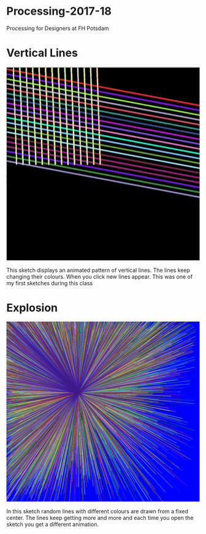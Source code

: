 # Processing-2017-18
Processing for Designers at FH Potsdam

# Vertical Lines

![Vertical Lines](Lines_vertical.png)

This sketch displays an animated pattern of vertical lines. The lines keep changing their colours. When you click new lines appear.
This was one of my first sketches during this class


# Explosion

![Explosion](Random_lines.png)

In this sketch random lines with different colours are drawn from a fixed center. The lines keep getting more and more and each time you open the sketch you get a different animation. 




